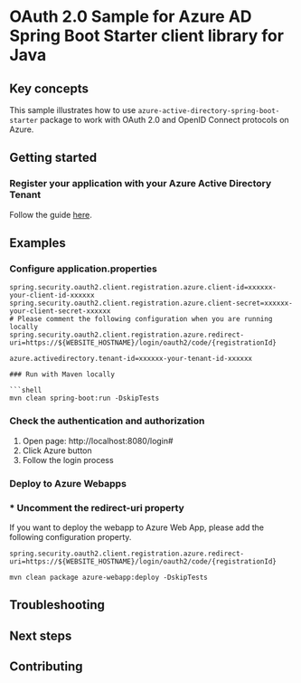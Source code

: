 # OAuth 2.0 Sample for Azure AD Spring Boot Starter client library for Java

## Key concepts
This sample illustrates how to use `azure-active-directory-spring-boot-starter` package to work with OAuth 2.0 and OpenID Connect protocols on Azure.


## Getting started

### Register your application with your Azure Active Directory Tenant

Follow the guide [here](https://docs.microsoft.com/azure/active-directory/develop/quickstart-register-app).


## Examples

### Configure application.properties

```properties
spring.security.oauth2.client.registration.azure.client-id=xxxxxx-your-client-id-xxxxxx
spring.security.oauth2.client.registration.azure.client-secret=xxxxxx-your-client-secret-xxxxxx
# Please comment the following configuration when you are running locally
spring.security.oauth2.client.registration.azure.redirect-uri=https://${WEBSITE_HOSTNAME}/login/oauth2/code/{registrationId}

azure.activedirectory.tenant-id=xxxxxx-your-tenant-id-xxxxxx

### Run with Maven locally

```shell
mvn clean spring-boot:run -DskipTests
```

### Check the authentication and authorization

1. Open page: http://localhost:8080/login#
2. Click Azure button
3. Follow the login process

### Deploy to Azure Webapps


### <strong>*</strong> Uncomment the redirect-uri property

If you want to deploy the webapp to Azure Web App, please add the following configuration property.

```properties
spring.security.oauth2.client.registration.azure.redirect-uri=https://${WEBSITE_HOSTNAME}/login/oauth2/code/{registrationId}
```

```shell
mvn clean package azure-webapp:deploy -DskipTests
```

## Troubleshooting

## Next steps
## Contributing
